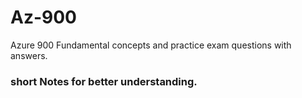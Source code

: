# Az-900
Azure 900 Fundamental concepts and practice exam questions with answers.

### short Notes for better understanding. 

